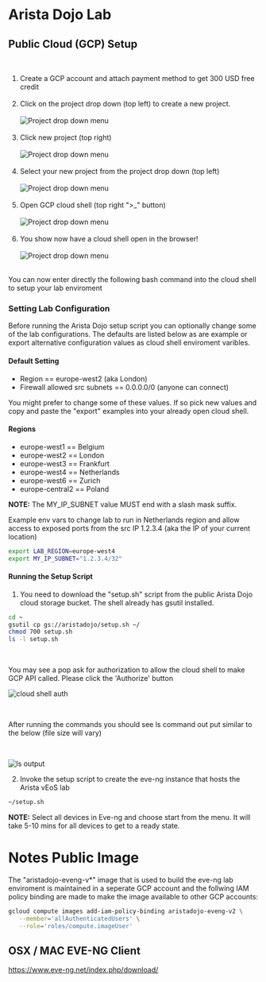 # Arista Dojo Lab

## Public Cloud (GCP) Setup

<br/>

1. Create a GCP account and attach payment method to get 300 USD free credit
   <br/>
   <br/>
2. Click on the project drop down (top left) to create a new project.
   <br/>
   <br/>
   ![Project drop down menu](https://storage.googleapis.com/aristadojo/images/proj-drop.png)
   <br/>
   <br/>
3. Click new project (top right)
   <br/>
   <br/>
   ![Project drop down menu](https://storage.googleapis.com/aristadojo/images/new-proj-button.png)
   <br/>
   <br/>
4. Select your new project from the project drop down (top left)
   <br/>
   <br/>
   ![Project drop down menu](https://storage.googleapis.com/aristadojo/images/select-new-proj.png)
   <br/>
   <br/>
5. Open GCP cloud shell (top right ">\_" button)
   <br/>
   <br/>
   ![Project drop down menu](ihttps://storage.googleapis.com/aristadojo/mages/cloud-shell-button.png)
   <br/>
   <br/>
6. You show now have a cloud shell open in the browser!
   <br/>
   <br/>
   ![Project drop down menu](https://storage.googleapis.com/aristadojo/images/cloud-shell.png)
   <br/>
   <br/>

You can now enter directly the following bash command into the cloud shell to setup your lab enviroment

### Setting Lab Configuration

Before running the Arista Dojo setup script you can optionally change some of the lab configurations. The defaults are listed below as are example or export alternative configuration values as cloud shell enviroment varibles.

#### Default Setting

- Region == europe-west2 (aka London)
- Firewall allowed src subnets == 0.0.0.0/0 (anyone can connect)


You might prefer to change some of these values. If so pick new values and copy and paste the "export" examples into your already open cloud shell.

#### Regions

- europe-west1 == Belgium
- europe-west2 == London
- europe-west3 == Frankfurt
- europe-west4 == Netherlands
- europe-west6 == Zurich
- europe-central2 == Poland

**NOTE:** The MY_IP_SUBNET value MUST end with a slash mask suffix.

Example env vars to change lab to run in Netherlands region and allow access to exposed ports from the src IP 1.2.3.4 (aka the IP of your current location)

```bash
export LAB_REGION=europe-west4
export MY_IP_SUBNET="1.2.3.4/32"
```

#### Running the Setup Script

1. You need to download the "setup.sh" script from the public Arista Dojo cloud storage bucket. The shell already has gsutil installed.

```bash
cd ~
gsutil cp gs://aristadojo/setup.sh ~/
chmod 700 setup.sh
ls -l setup.sh
```

<br/>

You may see a pop ask for authorization to allow the cloud shell to make GCP API called. Please click the 'Authorize' button

![cloud shell auth](https://storage.googleapis.com/aristadojo/images/auth-shell.png)

<br/>

After running the commands you should see ls command out put similar to the below (file size will vary)

<br/>

![ls output](https://storage.googleapis.com/aristadojo/images/setup-script-ls-output.png)

2. Invoke the setup script to create the eve-ng instance that hosts the Arista vEoS lab

```bash
~/setup.sh
```

**NOTE:** Select all devices in Eve-ng and choose start from the menu. It will take 5-10 mins for all devices to get to a ready state.

# Notes Public Image

The "aristadojo-eveng-v*" image that is used to build the eve-ng lab enviroment is maintained in a seperate GCP account and the follwing IAM policy binding are made to make the image available to other GCP accounts:

```bash
gcloud compute images add-iam-policy-binding aristadojo-eveng-v2 \
   --member='allAuthenticatedUsers' \
   --role='roles/compute.imageUser'
```

## OSX / MAC EVE-NG Client

https://www.eve-ng.net/index.php/download/
